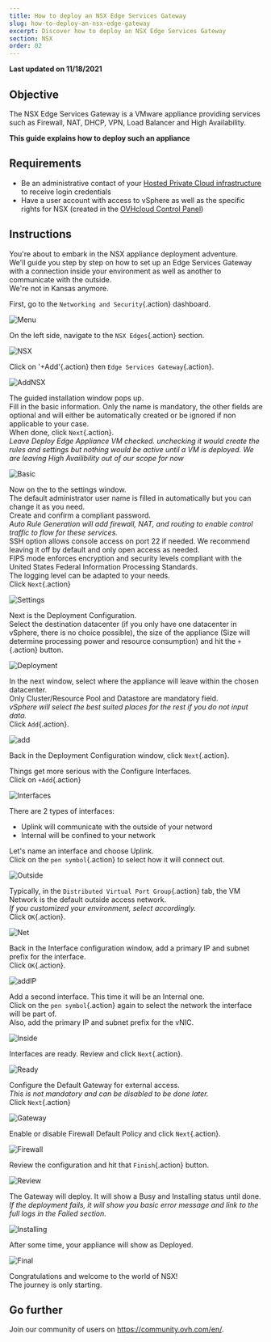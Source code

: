 ```yaml
---
title: How to deploy an NSX Edge Services Gateway
slug: how-to-deploy-an-nsx-edge-gateway
excerpt: Discover how to deploy an NSX Edge Services Gateway
section: NSX
order: 02
---
```


**Last updated on 11/18/2021**

## Objective

The NSX Edge Services Gateway is a VMware appliance providing services such as Firewall, NAT, DHCP, VPN, Load Balancer and High Availability.

**This guide explains how to deploy such an appliance**

## Requirements

- Be an administrative contact of your [Hosted Private Cloud infrastructure](https://www.ovhcloud.com/en-gb/enterprise/products/hosted-private-cloud/) to receive login credentials
- Have a user account with access to vSphere as well as the specific rights for NSX (created in the [OVHcloud Control Panel](https://www.ovh.com/auth/?action=gotomanager&from=https://www.ovh.co.uk/&ovhSubsidiary=GB))

## Instructions

You're about to embark in the NSX appliance deployment adventure.    
We'll guide you step by step on how to set up an Edge Services Gateway with a connection inside your environment as well as another to communicate with the outside.   
We're not in Kansas anymore.   

First, go to the `Networking and Security`{.action} dashboard.

![Menu](images/en01dash.png)

On the left side, navigate to the `NSX Edges`{.action} section.

![NSX](images/en02nsx.png)

Click on '+Add'{.action} then `Edge Services Gateway`{.action}.

![AddNSX](images/en03add.png)

The guided installation  window pops up.   
Fill in the basic information. Only the name is mandatory, the other fields are optional and will either be automatically created or be ignored if non applicable to your case.   
When done, click `Next`{.action}.    
*Leave Deploy Edge Appliance VM checked. unchecking it would create the rules and settings but nothing would be active until a VM is deployed. We are leaving High Availibility out of our scope for now*

![Basic](images/en04basic.png)

Now on the to the settings window.    
The default administrator user name is filled in automatically but you can change it as you need.    
Create and confirm a compliant password.    
*Auto Rule Generation will add firewall, NAT, and routing to enable control traffic to flow for these services.*    
SSH option allows console access on port 22 if needed. We recommend leaving it off by default and only open access as needed.     
FIPS mode enforces encryption and security levels compliant with the United States Federal Information Processing Standards.     
The logging level can be adapted to your needs.    
Click `Next`{.action}

![Settings](images/en05settings.png)

Next is the Deployment Configuration.     
Select the destination datacenter (if you only have one datacenter in vSphere, there is no choice possible), the size of the appliance (Size will determine processing power and resource consumption) and hit the `+`{.action} button.

![Deployment](images/en06deploy.png)

In the next window, select where the appliance will leave within the chosen datacenter.    
Only Cluster/Resource Pool and Datastore are mandatory field.   
*vSphere will select the best suited places for the rest if you do not input data.*    
Click `Add`{.action}.

![add](images/en07add.png)

Back in the Deployment Configuration window, click `Next`{.action}.

Things get more serious with the Configure Interfaces.    
Click on `+Add`{.action}

![Interfaces](images/en08inter.png)

There are 2 types of interfaces:
- Uplink will communicate with the outside of your netword
- Internal will be confined to your network

Let's name an interface and choose Uplink.   
Click on the `pen symbol`{.action} to select how it will connect out.

![Outside](images/en09out.png)

Typically, in the `Distributed Virtual Port Group`{.action} tab, the VM Network is the default outside access network.    
*If you customized your environment, select accordingly.*   
Click `OK`{.action}.

![Net](images/en10standard.png)

Back in the Interface configuration window, add a primary IP and subnet prefix for the interface.    
Click `OK`{.action}.

![addIP](images/en10standard02.png)

Add a second interface. This time it will be an Internal one.    
Click on the `pen symbol`{.action} again to select the network the interface will be part of.    
Also, add the primary IP and subnet prefix for the vNIC.

![Inside](images/en11in.png)

Interfaces are ready. Review and click `Next`{.action}.

![Ready](images/en12ready.png)

Configure the Default Gateway for external access.   
*This is not mandatory and can be disabled to be done later.*    
Click `Next`{.action}

![Gateway](images/en13gw.png)

Enable or disable Firewall Default Policy and click `Next`{.action}.

![Firewall](images/en14fw.png)

Review the configuration and hit that `Finish`{.action} button.

![Review](images/en15review.png)

The Gateway will deploy. It will show a Busy and Installing status until done.    
*If the deployment fails, it will show you basic error message and link to the full logs in the Failed section.*

![Installing](images/en16busy.png)

After some time, your appliance will show as Deployed.

![Final](images/en17done.png)

Congratulations and welcome to the world of NSX!   
The journey is only starting.


## Go further

Join our community of users on <https://community.ovh.com/en/>.
